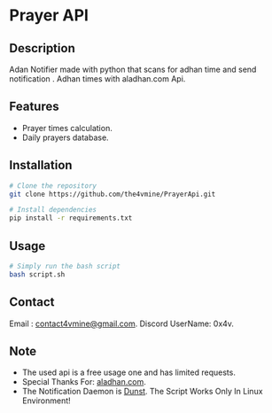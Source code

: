# Prayer API

## Description

Adan Notifier made with python that scans for adhan time and send notification . Adhan times with aladhan.com Api.

## Features

- Prayer times calculation.
- Daily prayers database.

## Installation

```bash
# Clone the repository
git clone https://github.com/the4vmine/PrayerApi.git

# Install dependencies
pip install -r requirements.txt
```

## Usage

```bash
# Simply run the bash script
bash script.sh
```

## Contact

Email : contact4vmine@gmail.com.
Discord UserName: 0x4v.

## Note

- The used api is a free usage one and has limited requests.
- Special Thanks For: [aladhan.com](https://aladhan.com/).
- The Notification Daemon is [Dunst](https://github.com/dunst-project/dunst). The Script Works Only In Linux Environment!

